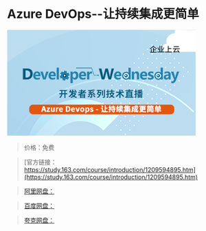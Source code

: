 # Azure DevOps--让持续集成更简单

![img](../../../assets/study163/free/56746af0f49c4482b7e07ad35826c85e.jpg)

> 价格：免费

> [官方链接：https://study.163.com/course/introduction/1209594895.htm](https://study.163.com/course/introduction/1209594895.htm)

> [阿里网盘：]()

> [百度网盘：]()

> [夸克网盘：]()
